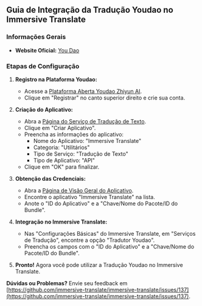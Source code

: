 ## Guia de Integração da Tradução Youdao no Immersive Translate

### Informações Gerais

- **Website Oficial:** [You Dao](http://ai.youdao.com/)

### Etapas de Configuração

1. **Registro na Plataforma Youdao:**
   - Acesse a [Plataforma Aberta Youdao Zhiyun AI](http://ai.youdao.com).
   - Clique em "Registrar" no canto superior direito e crie sua conta.

2. **Criação do Aplicativo:**
   - Abra a [Página do Serviço de Tradução de Texto](https://ai.youdao.com/console/#/service-singleton/text-translation).
   - Clique em "Criar Aplicativo".
   - Preencha as informações do aplicativo:
     - Nome do Aplicativo: "Immersive Translate"
     - Categoria: "Utilitários"
     - Tipo de Serviço: "Tradução de Texto"
     - Tipo de Aplicativo: "API"
   - Clique em "OK" para finalizar.

3. **Obtenção das Credenciais:**
   - Abra a [Página de Visão Geral do Aplicativo](https://ai.youdao.com/console/#/app-overview).
   - Encontre o aplicativo "Immersive Translate" na lista.
   - Anote o "ID do Aplicativo" e a "Chave/Nome do Pacote/ID do Bundle".

4. **Integração no Immersive Translate:**
   - Nas "Configurações Básicas" do Immersive Translate, em "Serviços de Tradução", encontre a opção "Tradutor Youdao".
   - Preencha os campos com o "ID do Aplicativo" e a "Chave/Nome do Pacote/ID do Bundle".

5. **Pronto!** Agora você pode utilizar a Tradução Youdao no Immersive Translate.

**Dúvidas ou Problemas?** Envie seu feedback em [https://github.com/immersive-translate/immersive-translate/issues/137](https://github.com/immersive-translate/immersive-translate/issues/137).
